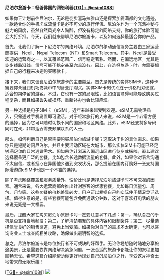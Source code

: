 **尼泊尔旅游卡：畅游佛国的网络利器[[TG💪+ @esim1088](https://t.me/s/esim1088)]**

如果你正计划前往尼泊尔，无论是徒步喜马拉雅山还是探索加德满都的文化遗迹，一款适合你的手机卡或流量卡是必不可少的旅行伴侣。尼泊尔作为一个充满神秘与魅力的国度，虽然自然风光令人陶醉，但没有稳定的网络支持，你的旅行体验可能会大打折扣。今天，我们就来聊聊尼泊尔旅游卡，以及如何选择最适合你的产品。

首先，让我们了解一下尼泊尔的网络环境。尼泊尔的移动通信服务主要由三家运营商提供：Ncell、Nepal Telecom（NT）和Smart Telecom。其中，Ncell是最受欢迎的运营商之一，以其覆盖范围广、信号稳定著称。然而，在偏远地区，尤其是徒步线路沿线，信号可能不稳定甚至完全没有。因此，在选择旅游卡时，你需要根据自己的行程来决定购买哪款卡。

接下来，我们来谈谈尼泊尔旅游卡的主要类型。首先是传统的实体SIM卡，这种卡需要你亲自到机场或城市中的营业厅购买。实体SIM卡的优点在于价格相对便宜，适合短期停留的游客。不过，它也有一定的局限性，比如语言障碍可能导致购买过程复杂，而且如果丢失或损坏，重新补办也会比较麻烦。

另一种选择是电子SIM卡（eSIM），近年来越来越受到欢迎。eSIM无需物理插入，只需通过手机设置即可激活。对于经常旅行的人来说，eSIM是一个非常方便的选择，因为它可以随时切换不同的国家和地区网络。此外，eSIM还支持多号码同时在线，非常适合需要频繁联系的人士。

那么，如何判断自己是否需要购买尼泊尔旅游卡呢？这取决于你的具体需求。如果你只是短期访问尼泊尔，并且主要活动区域在大城市，那么实体SIM卡可能已经足够满足你的日常通讯需求。但如果你计划深入偏远山区进行徒步或探险，那么建议选择覆盖更广泛的套餐，比如包含长途数据流量的套餐。此外，如果你对语言沟通不太自信，或者担心在异国他乡遇到突发状况，那么提前在国内订购好一张支持国际漫游的eSIM卡也是一个不错的选择。

除了考虑网络覆盖和服务质量外，性价比也是选择尼泊尔旅游卡时不可忽视的因素。通常来说，各大运营商都会推出针对游客的优惠套餐，比如每日流量包、周包、月包等。这些套餐的价格差异较大，用户可以根据自己的实际使用情况灵活选择。值得注意的是，有些套餐可能包含免费通话分钟数，这对于喜欢打电话的朋友来说无疑是一大福音。

最后，提醒大家在购买尼泊尔旅游卡时一定要注意以下几点：第一，确认自己的手机是否支持当地频段；第二，了解清楚套餐的具体内容和限制条件；第三，尽量选择信誉良好的销售渠道，避免上当受骗。如果你对自己的需求不太确定，也可以咨询专业人士或查阅相关攻略，确保做出最明智的选择。

总之，尼泊尔旅游卡是每位旅行者不可或缺的好帮手。无论你是想随时随地分享旅途美景，还是需要依靠网络解决紧急问题，一张合适的旅游卡都能让你的旅程更加顺畅无忧。希望这篇介绍能帮助你更好地规划自己的尼泊尔之行，享受这片神奇土地带来的无限乐趣！

[[TG💪+ @esim1088](https://t.me/s/esim1088)] ![](https://i.postimg.cc/4NQfJmqS/Snipaste-2025-05-13-00-14-12.png)
